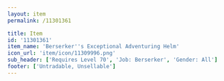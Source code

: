 ```yaml
---
layout: item
permalink: /11301361

title: Item
id: '11301361'
item_name: 'Berserker''s Exceptional Adventuring Helm'
icon_url: 'item/icon/11309996.png'
sub_header: ['Requires Level 70', 'Job: Berserker', 'Gender: All']
footer: ['Untradable, Unsellable']
---
```

